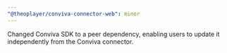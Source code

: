 ```yaml
---
"@theoplayer/conviva-connector-web": minor
---
```


Changed Conviva SDK to a peer dependency, enabling users to update it independently from the Conviva connector.
